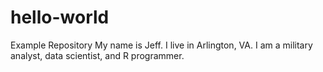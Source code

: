 # hello-world
Example Repository
My name is Jeff.
I live in Arlington, VA.
I am a military analyst, data scientist, and R programmer.
